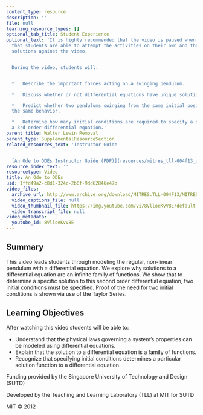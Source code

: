 ```yaml
---
content_type: resource
description: ''
file: null
learning_resource_types: []
optional_tab_title: Student Experience
optional_text: 'It is highly recommended that the video is paused when prompted so
  that students are able to attempt the activities on their own and then check their
  solutions against the video.


  During the video, students will:


  *   Describe the important forces acting on a swinging pendulum.

  *   Discuss whether or not differential equations have unique solutions.

  *   Predict whether two pendulums swinging from the same initial position will have
  the same behavior.

  *   Determine how many initial conditions are required to specify a solution for
  a 3rd order differential equation.'
parent_title: Walter Lewin Removal
parent_type: SupplementalResourceSection
related_resources_text: 'Instructor Guide


  [An Ode to ODEs Instructor Guide (PDF)](resources/mitres_tll-004f13_odeguide)'
resource_index_text: ''
resourcetype: Video
title: An Ode to ODEs
uid: 1ffd49a2-c8d1-324c-2b0f-9dd62846e47b
video_files:
  archive_url: http://www.archive.org/download/MITRES.TLL-004F13/MITRES_TLL-004F13_an_ode_to_odes_300k.mp4
  video_captions_file: null
  video_thumbnail_file: https://img.youtube.com/vi/8VlloeKvV8E/default.jpg
  video_transcript_file: null
video_metadata:
  youtube_id: 8VlloeKvV8E
---
```


Summary
-------

This video leads students through modeling the regular, non-linear pendulum with a differential equation. We explore why solutions to a differential equation are an infinite family of functions. We show that to determine a specific solution to this second order differential equation, two initial conditions must be specified. Proof of the need for two initial conditions is shown via use of the Taylor Series.

Learning Objectives
-------------------

After watching this video students will be able to:

*   Understand that the physical laws governing a system’s properties can be modeled using differential equations.
*   Explain that the solution to a differential equation is a family of functions.
*   Recognize that specifying initial conditions determines a particular solution function to a differential equation.

Funding provided by the Singapore University of Technology and Design (SUTD)

Developed by the Teaching and Learning Laboratory (TLL) at MIT for SUTD

MIT © 2012